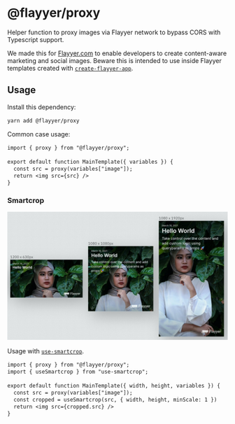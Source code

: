 # @flayyer/proxy

Helper function to proxy images via Flayyer network to bypass CORS with Typescript support.

We made this for [Flayyer.com](https://flayyer.com?ref=github) to enable developers to create content-aware marketing and social images. Beware this is intended to use inside Flayyer templates created with [`create-flayyer-app`](https://github.com/flayyer/create-flayyer-app).

## Usage

Install this dependency:

```sh
yarn add @flayyer/proxy
```

Common case usage:

```tsx
import { proxy } from "@flayyer/proxy";

export default function MainTemplate({ variables }) {
  const src = proxy(variables["image"]);
  return <img src={src} />
}
```

### Smartcrop

![example image](https://github.com/flayyer/use-smartcrop/raw/main/.github/image.jpeg)

Usage with [`use-smartcrop`](https://github.com/flayyer/use-smartcrop).

```tsx
import { proxy } from "@flayyer/proxy";
import { useSmartcrop } from "use-smartcrop";

export default function MainTemplate({ width, height, variables }) {
  const src = proxy(variables["image"]);
  const cropped = useSmartcrop(src, { width, height, minScale: 1 })
  return <img src={cropped.src} />
}
```
